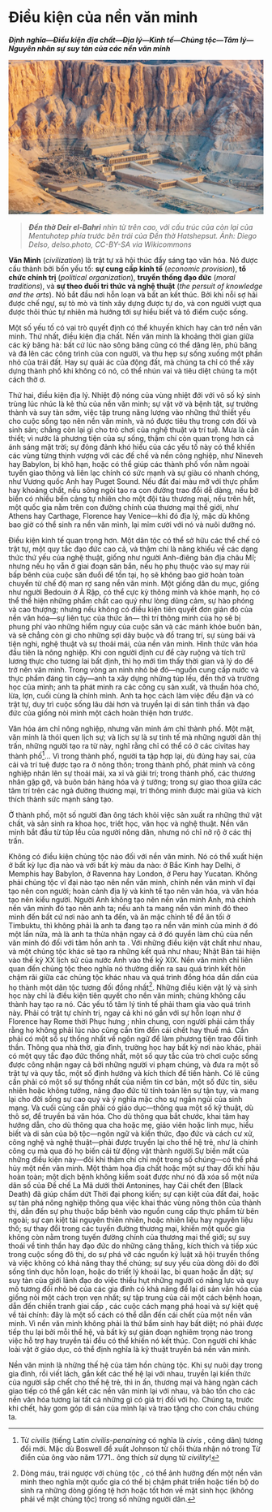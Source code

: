 # Điều kiện của nền văn minh
***Định nghĩa—Điều kiện địa chất—Địa lý—Kinh tế—Chủng tộc—Tâm lý—Nguyên nhân sự suy tàn của các nền văn minh***

![civil-1](../../../assets/images/civil/civil-1.webp)

> <i>**Đền thờ Deir el-Bahri** nhìn từ trên cao, với cấu trúc của còn lại của Mentuhotep phía trước bên trái của Đền thờ Hatshepsut. Ảnh: Diego Delso, delso.photo, CC-BY-SA via Wikicommons </i>   

**Văn Minh** (*civilization*) là trật tự xã hội thúc đẩy sáng tạo văn hóa. Nó được cấu thành bởi bốn yếu tố: **sự cung cấp kinh tế** (*economic provision*), **tổ chức chính trị** (*political organization*), **truyền thống đạo đức** (*moral traditions*), và **sự theo đuổi tri thức và nghệ thuật** (*the persuit of knowledge and the arts*). Nó bắt đầu nơi hỗn loạn và bất an kết thúc. Bởi khi nỗi sợ hãi được chế ngự, sự tò mò và tính xây dựng được tự do, và con người vượt qua được thôi thúc tự nhiên mà hướng tới sự hiểu biết và tô điểm cuộc sống. 

Một số yếu tố có vai trò quyết định có thể khuyến khích hay cản trở nền văn minh. Thứ nhất, điều kiện địa chất. Nền văn minh là khoảng thời gian giữa các kỷ băng hà: bất cứ lúc nào sông băng cũng có thể dâng lên, phủ băng và đá lên các công trình của con người, và thu hẹp sự sống xuống một phần nhỏ của trái đất. Hay sự quái ác của động đất, mà chúng ta chỉ có thể xây dựng thành phố khi không có nó, có thể nhún vai và tiêu diệt chúng ta một cách thờ ơ.

Thứ hai, điều kiện địa lý. Nhiệt độ nóng của vùng nhiệt đới với vô số ký sinh trùng lúc nhúc là kẻ thù của nền văn minh; sự vật vờ và bệnh tật, sự trưởng thành và suy tàn sớm, việc tập trung năng lượng vào những thứ thiết yếu cho cuộc sống tạo nên nền văn minh, và nó được tiêu thụ trong cơn đói và sinh sản; chẳng còn lại gì cho trò chơi của nghệ thuật và trí tuệ. Mưa là cần thiết; vì nước là phương tiện của sự sống, thậm chí còn quan trọng hơn cả ánh sáng mặt trời; sự đỏng đảnh khó hiểu của các yếu tố này có thể khiến các vùng từng thịnh vượng với các đế chế và nền công nghiệp, như Nineveh hay Babylon, bị khô hạn, hoặc có thể giúp các thành phố vốn nằm ngoài tuyến giao thông và liên lạc chính có sức mạnh và sự giàu có nhanh chóng, như Vương quốc Anh hay Puget Sound. Nếu đất đai màu mỡ với thực phẩm hay khoáng chất, nếu sông ngòi tạo ra con đường trao đổi dễ dàng, nếu bờ biển có nhiều bến cảng tự nhiên cho một đội tàu thương mại, nếu trên hết, một quốc gia nằm trên con đường chính của thương mại thế giới, như Athens hay Carthage, Florence hay Venice—khi đó địa lý, mặc dù không bao giờ có thể sinh ra nền văn mình, lại mỉm cười với nó và nuôi dưỡng nó.

Điều kiện kinh tế quan trọng hơn. Một dân tộc có thể sở hữu các thể chế có trật tự, một quy tắc đạo đức cao cả, và thậm chí là năng khiếu về các dạng thức thứ yếu của nghệ thuật, giống như người Anh-điêng bản địa châu Mĩ; nhưng nếu họ vẫn ở giai đoạn săn bắn, nếu họ phụ thuộc vào sự may rủi bấp bênh của cuộc săn đuổi để tồn tại, họ sẽ không bao giờ hoàn toàn chuyển từ chế độ man rợ sang nền văn minh. Một giống dân du mục, giống như người Bedouin ở Ả Rập, có thể cực kỳ thông minh và khỏe mạnh, họ có thể thể hiện những phẩm chất cao quý như lòng dũng cảm, sự hào phóng và cao thượng; nhưng nếu không có điều kiện tiên quyết đơn giản đó của nền văn hóa&mdash;sự liên tục của thức ăn— thì trí thông minh của họ sẽ bị phung phí vào những hiểm nguy của cuộc săn và các mánh khóe buôn bán, và sẽ chẳng còn gì cho những sợi dây buộc và đồ trang trí, sự sùng bái và tiện nghi, nghệ thuật và sự thoải mái, của nền văn minh. Hình thức văn hóa đầu tiên là nông nghiệp. Khi con người định cư để cày ruộng và tích trữ lương thực cho tương lai bất định, thì họ mới tìm thấy thời gian và lý do để trở nên văn minh. Trong vòng an ninh nhỏ bé đó&mdash;nguồn cung cấp nước và thực phẩm đáng tin cậy&mdash;anh ta xây dựng những túp lều, đền thờ và trường học của mình; anh ta phát minh ra các công cụ sản xuất, và thuần hóa chó, lừa, lợn, cuối cùng là chính mình. Anh ta học cách làm việc đều đặn và có trật tự, duy trì cuộc sống lâu dài hơn và truyền lại di sản tinh thần và đạo đức của giống nòi mình một cách hoàn thiện hơn trước.

Văn hóa ám chỉ nông nghiệp, nhưng văn minh ám chỉ thành phố. Một mặt, văn minh là thói quen lịch sự; và lịch sự là sự tinh tế mà những người dân thị trấn, những người tạo ra từ này, nghĩ rằng chỉ có thể có ở các civitas hay thành phố[^1]... Vì trong thành phố, người ta tập hợp lại, dù đúng hay sai, của cải và trí tuệ được tạo ra ở nông thôn; trong thành phố, phát minh và công nghiệp nhân lên sự thoải mái, xa xỉ và giải trí; trong thành phố, các thương nhân gặp gỡ, và buôn bán hàng hóa và ý tưởng; trong sự giao thoa giữa các tâm trí trên các ngả đường thương mại, trí thông minh được mài giũa và kích thích thành sức mạnh sáng tạo.

[^1]:

    Từ *civilis* (tiếng Latin *civilis*-*penaining* có nghĩa là *civis* , công dân) tương đối mới. Mặc dù Boswell đề xuất Johnson từ chối thừa nhận nó trong Từ điển của ông vào năm 1771.. ông thích sử dụng từ *civility*!

Ở thành phố, một số người đàn ông tách khỏi việc sản xuất ra những thứ vật chất, và sản sinh ra khoa học, triết học, văn học và nghệ thuật. Nền văn minh bắt đầu từ túp lều của người nông dân, nhưng nó chỉ nở rộ ở các thị trấn.

Không có điều kiện chủng tộc nào đối với nền văn minh. Nó có thể xuất hiện ở bất kỳ lục địa nào và với bất kỳ màu da nào: ở Bắc Kinh hay Delhi, ở Memphis hay Babylon, ở Ravenna hay London, ở Peru hay Yucatan. Không phải chủng tộc vĩ đại nào tạo nên nền văn minh, chính nền văn minh vĩ đại tạo nên con người; hoàn cảnh địa lý và kinh tế tạo nên văn hóa, và văn hóa tạo nên kiểu người. Người Anh không tạo nên nền văn minh Anh, mà chính nền văn minh đó tạo nên anh ta; nếu anh ta mang nền văn minh đó theo mình đến bất cứ nơi nào anh ta đến, và ăn mặc chỉnh tề để ăn tối ở Timbuktu, thì không phải là anh ta đang tạo ra nền văn minh của mình ở đó một lần nữa, mà là anh ta thừa nhận ngay cả ở đó quyền làm chủ của nền văn minh đó đối với tâm hồn anh ta . Với những điều kiện vật chất như nhau, và một chủng tộc khác sẽ tạo ra những kết quả như nhau; Nhật Bản tái hiện vào thế kỷ XX lịch sử của nước Anh vào thế kỷ XIX. Nền văn minh chỉ liên quan đến chủng tộc theo nghĩa nó thường diễn ra sau quá trình kết hôn chậm rãi giữa các chủng tộc khác nhau và quá trình đồng hóa dần dần của họ thành một dân tộc tương đối đồng nhất[^2]. Những điều kiện vật lý và sinh học này chỉ là điều kiện tiên quyết cho nền văn minh; chúng không cấu thành hay tạo ra nó. Các yếu tố tâm lý tinh tế phải tham gia vào quá trình này. Phải có trật tự chính trị, ngay cả khi nó gần với sự hỗn loạn như ở Florence hay Rome thời Phục hưng ; nhìn chung, con người phải cảm thấy rằng họ không phải lúc nào cũng cần tìm đến cái chết hay thuế má. Cần phải có một số sự thống nhất về ngôn ngữ để làm phương tiện trao đổi tinh thần. Thông qua nhà thờ, gia đình, trường học hay bất kỳ nơi nào khác, phải có một quy tắc đạo đức thống nhất, một số quy tắc của trò chơi cuộc sống được công nhận ngay cả bởi những người vi phạm chúng, và đưa ra một số trật tự và quy tắc, một số định hướng và kích thích để tiến hành. Có lẽ cũng cần phải có một số sự thống nhất của niềm tin cơ bản, một số đức tin, siêu nhiên hoặc không tưởng, nâng đạo đức từ tính toán lên sự tận tụy, và mang lại cho đời sống sự cao quý và ý nghĩa mặc cho sự ngắn ngủi của sinh mạng. Và cuối cùng cần phải có giáo dục&mdash;thông qua một số kỹ thuật, dù thô sơ, để truyền bá văn hóa. Cho dù thông qua bắt chước, khai tâm hay hướng dẫn, cho dù thông qua cha hoặc mẹ, giáo viên hoặc linh mục, hiểu biết và di sản của bộ tộc&mdash;ngôn ngữ và kiến thức, đạo đức và cách cư xử, công nghệ và nghệ thuật&mdash;phải được truyền lại cho thế hệ trẻ, như là chính công cụ mà qua đó họ biến cải từ động vật thành người.Sự biến mất của những điều kiện này&mdash;đôi khi thậm chí chỉ một trong số chúng—có thể phá hủy một nền văn minh. Một thảm họa địa chất hoặc một sự thay đổi khí hậu hoàn toàn; một dịch bệnh không kiểm soát được như nó đã xóa sổ một nửa dân số của Đế chế La Mã dưới thời Antonines, hay Cái chết đen (Black Death) đã giúp chấm dứt Thời đại phong kiến; sự cạn kiệt của đất đai, hoặc sự tàn phá nông nghiệp thông qua việc khai thác vùng nông thôn của thành thị, dẫn đến sự phụ thuộc bấp bênh vào nguồn cung cấp thực phẩm từ bên ngoài; sự cạn kiệt tài nguyên thiên nhiên, hoặc nhiên liệu hay nguyên liệu thô; sự thay đổi trong các tuyến đường thương mại, khiến một quốc gia không còn nằm trong tuyến đường chính của thương mại thế giới; sự suy thoái về tinh thần hay đạo đức do những căng thẳng, kích thích và tiếp xúc trong cuộc sống đô thị, do sự phá vỡ các nguồn kỷ luật xã hội truyền thống và việc không có khả năng thay thế chúng; sự suy yếu của dòng dõi do đời sống tình dục hỗn loạn, hoặc do triết lý khoái lạc, bi quan hoặc ẩn dật; sự suy tàn của giới lãnh đạo do việc thiếu hụt những người có năng lực và quy mô tương đối nhỏ bé của các gia đình có khả năng để lại di sản văn hóa của giống nòi một cách trọn vẹn nhất; sự tập trung của cải một cách bệnh hoạn, dẫn đến chiến tranh giai cấp , các cuộc cách mạng phá hoại và sự kiệt quệ về tài chính: đây là một số cách có thể dẫn đến cái chết của một nền văn minh. Vì nền văn minh không phải là thứ bẩm sinh hay bất diệt; nó phải được tiếp thu lại bởi mỗi thế hệ, và bất kỳ sự gián đoạn nghiêm trọng nào trong việc hỗ trợ hay truyền tải đều có thể khiến nó kết thúc. Con người chỉ khác loài vật ở giáo dục, có thể định nghĩa là kỹ thuật truyền bá nền văn minh.

Nền văn minh là những thế hệ của tâm hồn chủng tộc. Khi sự nuôi dạy trong gia đình, rồi viết lách, gắn kết các thế hệ lại với nhau, truyền lại kiến thức của người sắp chết cho thế hệ trẻ, thì in ấn, thương mại và hàng ngàn cách giao tiếp có thể gắn kết các nền văn minh lại với nhau, và bảo tồn cho các nền văn hóa tương lai tất cả những gì có giá trị đối với họ. Chúng ta, trước khi chết, hãy gom góp di sản của mình lại và trao tặng cho con cháu chúng ta.

[^2]:

    Dòng máu, trái ngược với chủng tộc , có thể ảnh hưởng đến một nền văn minh theo nghĩa một quốc gia có thể bị chậm phát triển hoặc tiến bộ do sinh ra những dòng giống tệ hơn hoặc tốt hơn về mặt sinh học (không phải về mặt chủng tộc) trong số những người dân.

